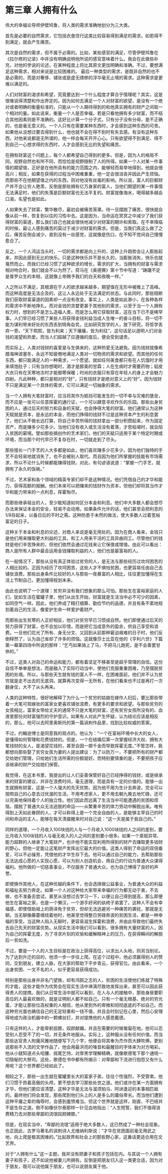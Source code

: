 <link href="../../css/style.css" rel="stylesheet" type="text/css" />

# 第三章 人拥有什么

<div class="p">

伟大的幸福论导师伊壁鸠鲁，将人类的需求准确地划分为三大类。

首先是必要的自然需求，它包括衣食住行这类比较容易得到满足的需求。如若得不到满足，就会产生痛苦。

其次是自然的需求，但不属于必需的。比如，某些感官的满足，尽管伊壁鸠鲁在《拉尔修的记录》中并没有明确说明他所说的感官意味着什么。我会在此做些补充，对他的学说的论述，在某种程度上将比其原文更加明确和准确。不过，要想满足这种需求，相对来说是比较困难的。
最后一种类型的需求，是既非自然的也不是必需的，而是对奢侈、铺张或是虚无缥缈的浮华毫无止境的需求。这种需求是更难以满足的。

人们对财富的渴求和希望，究竟要达到一个什么程度才算合乎情理呢？其实，这是很难说得清楚和作出界定的。因为如何去满足一个人对财富的欲望，是没有一个绝对或者明确的衡量标准的，只能从一个人期待得到的和他真实拥有的财产之间取一个相对的量。如此说来，衡量一个人是否幸福，若是只看他拥有多少财富，而不结合其他因素则是不准确的。这好比计算一个分子式，只有分子没有分母，是不正确的，也是毫无意义的。一个人只有在需要某种东西时，才会感到这种东西的可贵。如果他从没想过要去得到什么，他也就不会在得不到时有失去感。有没有这种东西，对他来说都是无所谓的，他一样会每天开开心心。只有欲望得不到满足、得不到自己一心想求得的东西时，人才会感到无比的失望和痛苦。

在拥有财富这个问题上，每个人都希望自己得到的更多。但是，因为人的格局不同，视野自然也有所不同，而恰恰是视野限制了人的所得。如果一个人对某一件事情的期望值，正好是在他所具有的能力范围之内，能够轻而易举地得到，他就会很高兴；相反，如果在获得的过程当中困难重重，他一定会很沮丧并因此产生烦恼。而那些不在他期望值之内的东西，则对他没有丝毫的影响。所以说，富人的巨额财产并不会让穷人艳羡，反倒是那些拥有亿万身家的富人，当他们期望的某一件事情无法满足时，他们的失落是巨额财富也无法平复的。财富就像海水，喝得越多越会口渴，名望也是如此。

人如果失去了财富，繁华散尽，最初会被痛苦笼罩。待一旦摆脱了痛苦，很快就会像从前一样，恢复到以往的习性中去。这是因为，当命运在冥冥之中减少了我们获得财富的渠道，那么我们自己也就会很快地减少对财富的期许和索取。在不幸降临的时候，最让人感到痛苦的莫过于减少对财富的需求。但是，当我们真这么做了之后，痛苦反倒会减少，直到没有一丝感觉，这就像是伤口，在不知不觉间自己慢慢愈合了。

反之，一个人鸿运当头时，一切的需求都是向上升的，这种上升趋势会让人膨胀起来，并因此感到无比的快乐。只是这种快乐并不是长久的，当膨胀消失，快乐也就戛然而止。而我们已经习惯了这种欲求的增长，需求的扩大，当拥有的财富与需求相对吻合时，我们就会不以为然了。荷马在《奥德赛》第十节中写道：“踌躇不定是普罗众生的本相，这就像上帝赐予我们的白天和夜晚一样。”

人之所以不满足，其根源在于人的欲求越来越多，期望值在无形中被推上了高峰。而这种高度是无法企及的，这让人永远处于无法满足的状态。与此同时，那些阻断我们获取财富渠道的因素却一点没有改变。事实上，人类是如此渺小，在各种各样的需求中不断地挣扎。而对金钱的贪婪更甚于其他别的需求，以至于当一个人拥有权力时，想到的不是怎么造福人类，而是怎么用它获取财富，这在当下已不是稀罕事。人们早已经习惯了某些人将获得金钱利益当成人生唯一的奋斗目标，将一切不能为谋利带来好处的东西丢到犄角旮旯，比如研究哲学的人，放下研究，将哲学丢弃一旁。“天下熙熙，皆为利来；天下攘攘，皆为利往”，这句话足以道明人们对金钱的渴望和热爱。而当人们超越了应遵循的度后，便会受到谴责。

而实际上，人类对钱财的喜爱是与生俱来的，这种热爱无法避免。因为钱财就像希腊海神波塞冬，永远不知疲倦地满足人类对一切物资的需求和欲望。而其他的任何东西，都只能满足人的一种需求，一个愿望。就如任何美食都只有在人饥饿时才用来填饱肚子；只有当你想喝时，酒才是醇美的甘霖；人在生病时才需要药物；貂皮大衣只有在天寒地冻时才能御寒保暖；时尚的衣服只有穿在年轻人的身上才会魅力四射。凡此种种，都只是相对的“好”，只有钱财才是绝对意义上的“好”。因为钱财不只是满足某一个具体的需求，它可以满足一切抽象的需求。

当一个人拥有大笔财富时，应当将其作为抵挡可能发生的一切不幸与灾难的堡垒，而不应是一张可以任意挥霍的通行证，一个可以肆意寻欢作乐的乐园。那些出身贫困的人，通过后天的努力和自身的天赋，也会挣得大笔的财富。他们通常认为这种天赋就是资本，是永远的本金，而他们挣得的钱财不过是这种资本产生的利息罢了。他们从不做长远打算，将自己辛苦所得的钱财拿出一部分积攒起来，作为固定资产，而是赚多少花多少。当他们没有收入或生活没有着落，才思枯竭时，就会陷入贫困的窘境。譬如那些搞创作的艺术家们，他们的天赋只适用于某个特定时期或环境，而当那个时代早已不复存在时，一切就走到了尽头。

那些擅长一门手艺的人大多都是如此，他们喜欢赚多少花多少。因为他们独特的手艺不会轻易地就消失了，也不会被别人取代。而且因为他们所掌握的技能有市场需求，所以不论什么时候都能赚得钱财。对此，有句谚语说道：“掌握一门手艺，就拥有了永久的饭碗。”

不过，艺术家和各个领域的精英专家们却不是这种情况。他们凭借自己的才华和能力，获得高额的报酬。他们本来可以把赚来的钱财作为资本，但他们却将其当作才华和能力带来的一点利息，挥霍殆尽。

而那些继承祖业的人，至少能知道如何区分本金和利息。他们中大多数人都会想尽办法来保证本金的安全，轻易不会动用。如果条件允许的话，他们甚至会把利息的1/8存起来，以备日后的不时之需。这种防患于未然的做法，使大多数人过着宽裕富足的日子。

这种关于本金和利息的论述，对商人来说是毫无用处的。因为在商人看来，金钱只是他们用来赚取更大利益的工具，和工人用来干活的工具异曲同工。尽管他们的钱财是他们辛苦挣来的，但他们依然会通过花钱来让它保值或增值。由此可以看出：商人是所有人群中最会运用金钱赚取利益的人，他们也是最富裕的人。

在一般情况下，那些从没有真正体验过贫穷的人，是无法与那些经历过坎坷困苦的人相比较的。正因为经历了坎坷困苦，这些人才不惧怕贫困，也更容易任由自己去铺张浪费。那些出身条件比较好的人与那些一夜暴富的人相比，往往更加懂得在生活上节制自己，更加懂得规划未来。

由此也说明了一个道理：贫穷并没有我们想象的那么可怕。那些生在富裕家庭的人们，犹如生活在蜜罐子里，他们从出生开始，财富就是生活当中必不可少的因素，如同空气一样。因此，他们养成了精打细算、勤俭节约的品德，并且有条不紊地规划着自己的生活，像爱护生命一样爱护着财产。

而那些出生贫寒的人正好相反，他们对贫穷早已习惯成自然。他们即使通过后天的努力获得了财富，也不会加以珍惜，而是把它当成意外的盈余，供自己享受和浪费。一旦他们花光了所有、身无分文、又回到从前那种窘迫艰难的日子时，他们反倒释然了，认为自己省却了许多的烦恼。这就像莎士比亚在他的《亨利六世》下篇第一幕第四场中所说的那样：“乞丐如果骑上了马，不把马儿跑死，是不会善罢甘休的。”

不过，这类人对自己的命运和能力，都有着坚定不移甚至是超乎常理的自信。这份自信不单单是想法，而是融入了实际行动当中，使他们克服重重困难，乃至摆脱贫困的处境。所以，与那些天生就有钱的富人不一样，在困难面前，他们并不认为贫穷就是走不出去的无底洞。就算再次变得一无所有，在他们看来也不过是再打一次翻身仗，大不了从头再来。

人类的这种特性，很好地解释了为什么一个贫穷的姑娘在嫁作人妇后，要比那些带着一大笔可观嫁妆的富家女更喜欢铺张浪费，有更多的要求和欲望。与那些贫穷的女孩相比，富家女带给丈夫的通常不只是大笔的财富，还有贫穷女孩所没有的、血液里那份对财富强烈的守护意识。如果有人对此产生怀疑，认为结论应该是相反的，那么，他可以去阿里奥斯托的第一篇讽刺作品里，找到比较权威的答案。

不过，约翰逊博士是同意我的观点的。他认为：“一个在富裕环境中长大的女人，是懂得如何管理和花费钱财的。但是，一个在结婚后第一次掌握经济大权、拥有大笔钱财的女人，是渴望花钱的，甚至会因一掷千金而导致挥霍无度。”不管怎样，我都想向那些娶了贫穷女孩为妻的人提出建议：为了以防万一，不要把所有的财产都交给她们管理，只给她们生活所需的份额就好。而特别要慎重的是，不要把孩子应该继承的财产交给她们保管。

我觉得，在这本书里，我提出的让人们妥善保管好自己已经挣得的钱财，或是继承来的财富的建议，并非在浪费时间，毫无道理，而是具有一定的价值的。能够一出生就拥有财富，这是一个人强大的先天优势。因为他不用为生计去奔波，完全可以按照自己的心意去过优渥的生活。不用考虑家人，更不用去朝九晚五地忙碌，还可以完美地保持着个人的独立性。他们因此而远离了生活当中可能遭遇的贫困和烦恼，摆脱了普通大众无法逃脱的命运——从繁重辛苦的体力劳动中解脱出来。唯有得到上天如此眷顾的人，才可以称得上是一个完全自由的人，是能够主宰自己的时间和命运的主人，能够在每天清晨醒来时对自己说：“这一天是属于我自己的。”

同样的道理，一个月收入100块钱的人与一个月收入1000块钱的人之间的差别，要比月收入100块钱的人与毫无收入的人之间的差别要小很多。如果一个禀赋异常、能力超群的人继承了大笔财产，也许他不能实现利用所得到的财产去赚取更多钱财的野心，但他一定能让这笔财产发挥出它最大的价值。这类人得到了命运的双倍垂爱，可以不必操劳，凭借他的才华生存下去。他可以通过自己的能力，去帮助那些无法达成心愿的人实现心愿，可以为别人创造机会，用自己的行动为普通大众谋得福利。他所做的一切慈善事业，不仅服务了普通大众，也为自己博得了良好的声誉。

即使换作其他人，在这种优越的条件下，也会选择做公益事业，为普通大众的利益和福祉去努力奔走。如果一个人对这种给大家带来幸福的行为都无动于衷，不去做，也不准备去尝试，甚至从没想过去学习一下，以便让自己得到提高，那么即便他生在富裕之家，也是一个懒汉，一个游手好闲的纨绔子弟罢了。这种人不会有幸福感，即使借助祖上的荫泽免于贫穷，但却无法逃避另一种痛苦的袭扰，那就是无聊。当无聊像藤蔓缠绕着他时，他甚至觉得整日劳碌奔波的贫困生活，都是一种幸福的享受。当这种人陷入无聊时，更容易滋生挥霍和浪费，并由此导致他们最终失去自己先天的财富优势。从现实生活中我们可以看到，很多拥有大量财富的人，因为自己的挥霍无度，为了寻求片刻的欢愉和缓解精神上的压力，在获得瞬间的解脱后一贫如洗。

不过，要是一个人的人生目标是在政治上获得高位，以求出人头地，则另当别论。为了达到升迁的目的，他须一步一步往上爬。在这个过程中，他必须赢得别人的赞同，交到朋友，建立人脉，在大家的帮助下平步青云，获得官位。由此看来，一个出身贫困、一文不名的人，似乎更容易获得成功。

特别是那些出身并非名门望族，却有鸿鹄之志的人，贫困的生活使他们练就了特殊的才能，这些才能作为优势会在现实生活中淋漓尽致地发挥出来，甚至可以因此获得贵人的提携。我们从日常生活中就可以看到，在人与人的接触中，那些身居要职高位的人最喜欢做的，就是证明别人都不如自己。只有一个毫无根基、绝对的穷光蛋，才能让那些位高权重的人相信，他从里到外的卑微和彻彻底底的不如自己。而这种穷光蛋也确信自己的无足轻重和一钱不值，并且会时刻记在心里，然后心安理得地成为政治机器中的一颗螺丝钉，并对提携他的人感恩戴德。

只有这样的人，才能卑躬屈膝，奴颜献媚，并且在需要的时候匍匐在地。他可以忍受别人忍受不了的一切，并无条件地服从。实际上，这种服从没有任何价值。而当那些达官贵人附庸风雅地随便写下几个字，他便会将其奉为杰作而大肆吹捧。更别说那些不入流的文学作品了，他会用最洪亮的嗓音和最醒目的字体来为对方喝彩。他从小就知道点头哈腰、摇尾乞怜，对厚黑学理解精确，就像歌德笔下那个通晓一切隐秘的大祭司。这些，歌德在书中都有所揭示：对卑鄙和下流进行抱怨又有什么用呢？这个世界都已经如此了。

相较之下，那些一出生就在蜜罐里长大的富家子弟，往往个性强烈，不受管束。他们习惯于昂着高傲的头颅，更不想去学习那些处世之道。他们或许在某一方面拥有才华，但他们更应该清楚，这种才华是无法与溜须拍马、阿谀逢迎的本事相匹敌的。最终他们将会发现，那些爬到他们头上的人是多么的庸俗卑劣。而当他们遭到这种平庸之辈的侮辱时，会感到羞愤难当。但这个世界就是这样，刚直、不巴结并不是生存之道。倒不如像伏尔泰那样一针见血地指出：“人生短暂，我们不值得浪费精力去对那些卑鄙的流氓奴颜婢膝。”

但是，在现实当中，“卑鄙的流氓”适用于绝大多数人，这已然成了一种社会现象。也正因此，古罗马著名的讽刺诗人尤维纳利斯说：“才华在贫困面前毫无用武之地，向上爬是极其困难的。”比起政界和社会上的那些野心家，这番话更适合用在文艺界。

对于“人拥有什么”这一主题，我并没有把妻子和孩子包括在内。与其说一个人拥有妻子和孩子，还不如说他被妻儿所拥有。反倒是把朋友归入这一类更合适，因为对于朋友，既可以说他属于朋友，也可以说朋友属于他。
